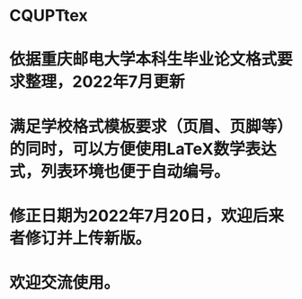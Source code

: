# CQUPTtex
# 依据重庆邮电大学本科生毕业论文格式要求整理，2022年7月更新
# 满足学校格式模板要求（页眉、页脚等）的同时，可以方便使用LaTeX数学表达式，列表环境也便于自动编号。
# 修正日期为2022年7月20日，欢迎后来者修订并上传新版。
# 欢迎交流使用。
